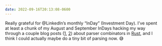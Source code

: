 ```yaml
---
date: 2022-09-16T20:13:08-0600
---
```


Really grateful for @LinkedIn’s monthly “InDay” (Investment Day). I’ve spent at least a chunk of my August and September InDays hacking my way through a couple blog posts ([1][1], [2][2]) about parser combinators in [Rust][r], and I think I could actually maybe do a tiny bit of parsing now. 😅

[1]: https://bodil.lol/parser-combinators/
[2]: https://eyalkalderon.com/blog/nom-error-recovery/
[r]: https://www.rust-lang.org
